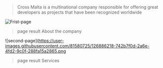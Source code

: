 

> Cross Malta is a multinational company responsible for offering great developers as projects that have been recognized worldwide

![Frist-page](https://user-images.githubusercontent.com/81580725/126886184-ad8c1f14-c2e9-42b7-afe6-6935787309ab.png)

> page result About the company

![second-page](https://user-images.githubusercontent.com/81580725/126886218-742b7f0d-2a6e-4fd2-9c0f-288fa15a2865.png


> page result Services 



